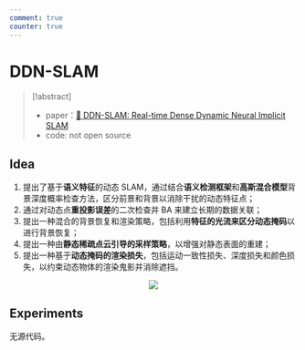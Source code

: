 ```yaml
---
comment: true
counter: true
---
```

# DDN-SLAM

> [!abstract]
> - paper：[:book: DDN-SLAM: Real-time Dense Dynamic Neural Implicit SLAM](https://arxiv.org/abs/2401.01545)
> - code: not open source
<!-- > - code：[:material-github: DDN-SLAM](https://github.com/liadbiz/detect-slam) -->


## Idea

1. 提出了基于**语义特征**的动态 SLAM，通过结合**语义检测框架**和**高斯混合模型**背景深度概率检查方法，区分前景和背景以消除干扰的动态特征点；
2. 通过对动态点**重投影误差**的二次检查并 BA 来建立长期的数据关联；
3. 提出一种混合的背景恢复和渲染策略，包括利用**特征的光流来区分动态掩码**以进行背景恢复；
4. 提出一种由**静态稀疏点云引导的采样策略**，以增强对静态表面的重建；
5. 提出一种基于**动态掩码的渲染损失**，包括运动一致性损失、深度损失和颜色损失，以约束动态物体的渲染鬼影并消除遮挡。

<center><img src="https://note.jujimeizuo.cn/assets/images/cv/slam/DDN-SLAM-1.jpg"></center>



## Experiments

无源代码。